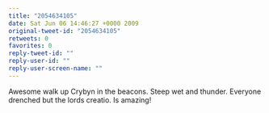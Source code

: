 ```yaml
---
title: "2054634105"
date: Sat Jun 06 14:46:27 +0000 2009
original-tweet-id: "2054634105"
retweets: 0
favorites: 0
reply-tweet-id: ""
reply-user-id: ""
reply-user-screen-name: ""
---
```

Awesome walk up Crybyn in the beacons. Steep wet and thunder. Everyone drenched but the lords creatio. Is amazing!
